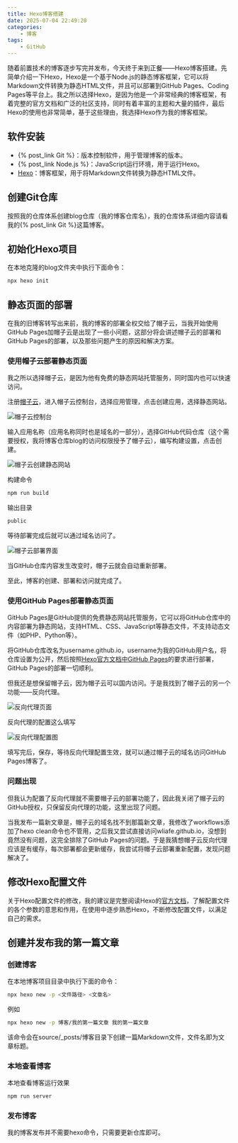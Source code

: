 ```yaml
---
title: Hexo博客搭建
date: 2025-07-04 22:49:20
categories:
    - 博客
tags:
    - GitHub
---
```


随着前置技术的博客逐步写完并发布，今天终于来到正餐——Hexo博客搭建。先简单介绍一下Hexo，Hexo是一个基于Node.js的静态博客框架，它可以将Markdown文件转换为静态HTML文件，并且可以部署到GitHub Pages、Coding Pages等平台上。我之所以选择Hexo，是因为他是一个非常经典的博客框架，有着完整的官方文档和广泛的社区支持，同时有着丰富的主题和大量的插件，最后Hexo的使用也非常简单，基于这些理由，我选择Hexo作为我的博客框架。

<!-- more -->

## 软件安装

- {% post_link Git %}：版本控制软件，用于管理博客的版本。
- {% post_link Node.js %}：JavaScript运行环境，用于运行Hexo。
- [Hexo](https://hexo.io/zh-cn/)：博客框架，用于将Markdown文件转换为静态HTML文件。

## 创建Git仓库

按照我的仓库体系创建blog仓库（我的博客仓库名），我的仓库体系详细内容请看我的{% post_link Git %}这篇博客。

## 初始化Hexo项目

在本地克隆的blog文件夹中执行下面命令：

```bash
npx hexo init
```

## 静态页面的部署

在我的旧博客转写出来前，我的博客的部署全权交给了帽子云，当我开始使用GitHub Pages加帽子云是出现了一些小问题，这部分将会讲述帽子云的部署和GitHub Pages的部署，以及那些问题产生的原因和解决方案。

### 使用帽子云部署静态页面

我之所以选择帽子云，是因为他有免费的静态网站托管服务，同时国内也可以快速访问。

注册[帽子云](https://maoziyun.com/)，进入帽子云控制台，选择应用管理，点击创建应用，选择静态网站。

![帽子云控制台](1.png)

输入应用名称（应用名称同时也是域名的一部分），选择GitHub代码仓库（这个需要授权，我将博客仓库blog的访问权限授予了帽子云），编写构建设置，点击创建。

![帽子云创建静态网站](2.png)

构建命令

```bash
npm run build
```

输出目录

```txt
public
```

等待部署完成后就可以通过域名访问了。

![帽子云部署界面](3.png)

当GitHub仓库内容发生改变时，帽子云就会自动重新部署。

至此，博客的创建、部署和访问就完成了。

### 使用GitHub Pages部署静态页面

GitHub Pages是GitHub提供的免费静态网站托管服务，它可以将GitHub仓库中的内容部署为静态网站，支持HTML、CSS、JavaScript等静态文件，不支持动态文件（如PHP、Python等）。

将GitHub仓库改名为username.github.io，username为我的GitHub用户名，将仓库设置为公开，然后按照[Hexo官方文档中GitHub Pages](https://hexo.io/zh-cn/docs/github-pages)的要求进行部署，GitHub Pages的部署一切顺利。

但我还是想保留帽子云，因为帽子云可以国内访问。于是我找到了帽子云的另一个功能——反向代理。

![反向代理页面](4.png)

反向代理的配置这么填写

![反向代理配置图](5.png)

填写完后，保存，等待反向代理配置生效，就可以通过帽子云的域名访问GitHub Pages博客了。

### 问题出现

但我认为配置了反向代理就不需要帽子云的部署功能了，因此我关闭了帽子云的GitHub授权，只保留反向代理的功能，这里出现了问题。

当我发布一篇新文章是，帽子云的域名找不到那篇新文章，我修改了workflows添加了hexo clean命令也不管用，之后我又尝试直接访问wliafe.github.io，没想到竟然没有问题，这完全排除了GitHub Pages的问题。于是我猜想帽子云反向代理应该是有缓存，每次部署都会更新缓存，我尝试将帽子云部署重新配置，发现问题解决了。

## 修改Hexo配置文件

关于Hexo配置文件的修改，我的建议是完整阅读Hexo的[官方文档](https://hexo.io/zh-cn/docs/configuration)，了解配置文件的各个参数的意思和作用，在使用中逐步熟悉Hexo，不断修改配置文件，以满足自己的需求。

## 创建并发布我的第一篇文章

### 创建博客

在本地博客项目目录中执行下面的命令：

```bash
npx hexo new -p <文件路径> <文章名>
```

例如

```bash
npx hexo new -p 博客/我的第一篇文章 我的第一篇文章
```

该命令会在source/_posts/博客目录下创建一篇Markdown文件，文件名即为文章标题。

### 本地查看博客

本地查看博客运行效果

```bash
npm run server
```

### 发布博客

我的博客发布并不需要hexo命令，只需要更新仓库即可。
